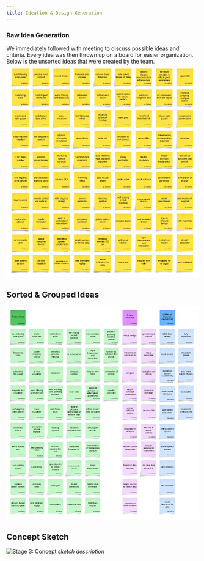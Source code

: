 ```yaml
---
title: Ideation & Design Generation
---
```


### Raw Idea Generation

We immediately followed with meeting to discuss possible ideas and criteria. Every idea was then thrown up on a board for easier organization. Below is the unsorted ideas that were created by the team.
![Stage 1: Ideation](./assets/ideation.png)

## Sorted & Grouped Ideas

![Stage 2: Sorting](./assets/sorted.png)

## Concept Sketch

![Stage 3: Concept](./assets/concept.png)
*sketch description*
